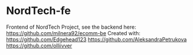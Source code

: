 # NordTech-fe
Frontend of NordTech Project, see the backend here: https://github.com/milnera92/ecomm-be
Created with:
https://github.com/Edgehead123
https://github.com/AleksandraPetrukova
https://github.com/olliivver
